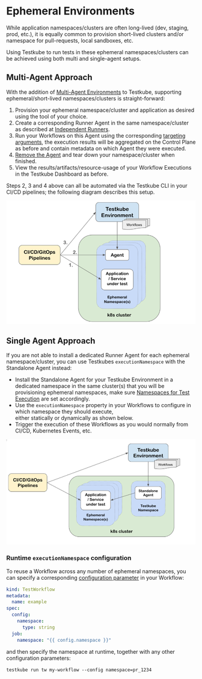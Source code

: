 # Ephemeral Environments

While application namespaces/clusters are often long-lived (dev, staging, prod, etc.), it is equally common to provision short-lived
clusters and/or namespace for pull-requests, local sandboxes, etc. 

Using Testkube to run tests in these ephemeral namespaces/clusters can be achieved using both multi and single-agent setups. 

## Multi-Agent Approach

With the addition of [Multi-Agent Environments](/articles/install/multi-agent) to Testkube, supporting ephemeral/short-lived 
namespaces/clusters is straight-forward:

1. Provision your ephemeral namespace/cluster and application as desired using the tool of your choice.
2. Create a corresponding Runner Agent in the same namespace/cluster as described at [Independent Runners](/articles/install/multi-agent#independent-runners).
3. Run your Workflows on this Agent using the corresponding [targeting arguments](/articles/install/multi-agent#runner-targeting), the execution results will 
   be aggregated on the Control Plane as before and contain metadata on which Agent they were executed.
4. [Remove the Agent](/articles/multi-agent-cli#deleting-and-uninstalling-a-runner-agent) and tear down your namespace/cluster when finished.
5. View the results/artifacts/resource-usage of your Workflow Executions in the Testkube Dashboard as before.

Steps 2, 3 and 4 above can all be automated via the Testkube CLI in your CI/CD pipelines; the following diagram describes this setup.

![Multi-Agent Ephemeral](images/multi-agent-ephemeral.png)

## Single Agent Approach

If you are not able to install a dedicated Runner Agent for each ephemeral namespace/cluster, you can
use Testkubes `executionNamespace` with the Standalone Agent instead:

- Install the Standalone Agent for your Testkube Environment in a dedicated namespace in the same cluster(s) that 
  you will be provisioning ephemeral namespaces, make sure [Namespaces for Test Execution](/articles/install/advanced-install#namespaces-for-test-execution)
  are set accordingly.
- Use the `executionNamespace` property in your Workflows to configure in which namespace they should execute,  
  either statically or dynamically as shown below.
- Trigger the execution of these Workflows as you would normally from CI/CD, Kubernetes Events, etc. 

![Ephemeral Namespaces](images/ephemeral-namespaces.png)

### Runtime `executionNamespace` configuration

To reuse a Workflow across any number of ephemeral namespaces, you can specify a corresponding 
[configuration parameter](/articles/test-workflows-examples-configuration) in your Workflow:

```yaml
kind: TestWorkflow
metadata:
  name: example
spec:
  config:
    namespace:
      type: string
  job:
    namespace: "{{ config.namespace }}"
```

and then specify the namespace at runtime, together with any other configuration parameters:

```
testkube run tw my-workflow --config namespace=pr_1234
```
